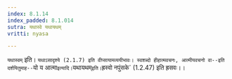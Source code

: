 ```yaml
---
index: 8.1.14
index_padded: 8.1.014
sutra: यथास्वे यथायथम्
vritti: nyasa

---
```

`यथास्वम्` इति। `यथाऽसादृश्ये (2.1.7) इति वीप्सायामव्ययीभावः। स्वशब्दो हीहात्मवचनः, आत्मीयवचनो वा--इति दर्शयितुमाह--`यो य आत्मा` इत्यादि। `यथायथम्` इति। `ह्रस्वो नपुंसके` (1.2.47) इति ह्रसवः।।